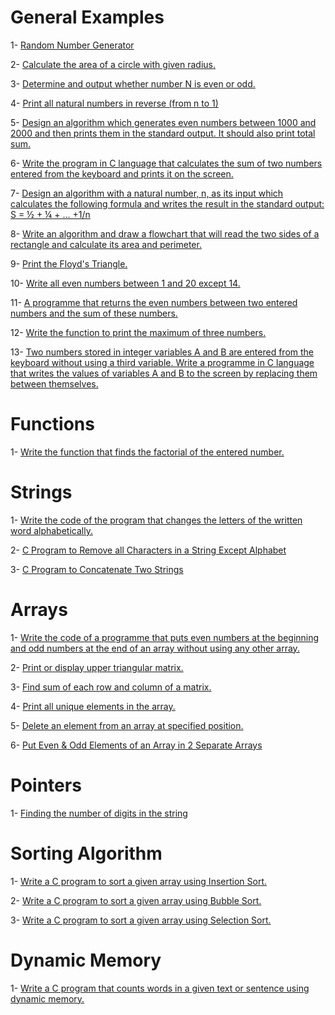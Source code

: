 # General Examples

1- [Random Number Generator](General/randomNumber.c)

2- [Calculate the area of a circle with given radius.](General/circleArea.c)

3- [Determine and output whether number N is even or odd.](General/evenOrOdd.c)

4- [Print all natural numbers in reverse (from n to 1)](General/reverseNatural.c)

5- [Design an algorithm which generates even numbers between 1000 and 2000 and then prints them in the standard output. It should also print total sum.](General/reverseNatural.c)

6- [Write the program in C language that calculates the sum of two numbers entered from the keyboard and prints it on the screen.](General/sumTwoNumbers.c)

7- [Design an algorithm with a natural number, n, as its input which calculates the following formula and writes the result in the standard output: S = ½ + ¼ + … +1/n](General/calculateFormula.c)

8- [Write an algorithm and draw a flowchart that will read the two sides of a rectangle and calculate its area and perimeter.](General/rectangle.c)

9- [Print the Floyd's Triangle.](General/floydTriangle.c)

10- [Write all even numbers between 1 and 20 except 14.](General/evenNumbers.c)

11- [A programme that returns the even numbers between two entered numbers and the sum of these numbers.](General/evenSum.c)

12- [Write the function to print the maximum of three numbers.](General/maxNumber.c)

13- [Two numbers stored in integer variables A and B are entered from the keyboard without using a third variable. Write a programme in C language that writes the values of variables A and B to the screen by replacing them between themselves.](General/replace.c)

# Functions

1- [Write the function that finds the factorial of the entered number.](Functions/factorial.c)

# Strings

1- [Write the code of the program that changes the letters of the written word alphabetically.](Strings/alphabet.c)

2- [C Program to Remove all Characters in a String Except Alphabet ](Strings/remove.c)

3- [C Program to Concatenate Two Strings](Strings/concatenate.c)

# Arrays

1- [Write the code of a programme that puts even numbers at the beginning and odd numbers at the end of an array without using any other array.](Arrays/evenAndOdd.c)

2- [Print or display upper triangular matrix.](Arrays/triangularMatrix.c)

3- [Find sum of each row and column of a matrix.](Arrays/sumRowAndColumn.c)

4- [Print all unique elements in the array.](Arrays/uniqueElements.c)

5- [Delete an element from an array at specified position.](Arrays/deleteElement.c)

6- [Put Even & Odd Elements of an Array in 2 Separate Arrays ](Arrays/separateEvenOdd.c)

# Pointers

1- [Finding the number of digits in the string](Pointers/countNumbers.c)

# Sorting Algorithm

1- [Write a C program to sort a given array using Insertion Sort.](Sorting%20Algorithm/insertionSort.c)

2- [Write a C program to sort a given array using Bubble Sort.](Sorting%20Algorithm/bubbleSort.c)

3- [Write a C program to sort a given array using Selection Sort.](Sorting%20Algorithm/selectionSort.c)

# Dynamic Memory

1- [Write a C program that counts words in a given text or sentence using dynamic memory.](Dynamic%20Memory/countWords.c)